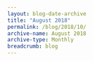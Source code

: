 ```yaml
---
layout: blog-date-archive
title: "August 2018"
permalink: /blog/2018/10/
archive-name: August 2018
archive-type: Monthly
breadcrumb: blog
---
```

